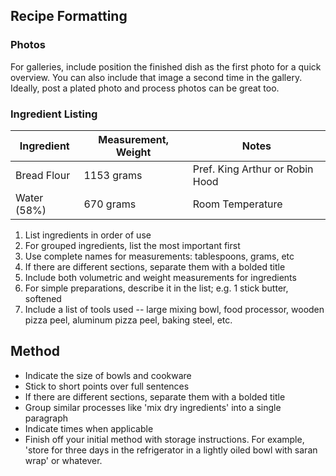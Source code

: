 ## Recipe Formatting

### Photos

For galleries, include position the finished dish as the first photo for a quick overview. You can also include that image a second time in the gallery.
Ideally, post a plated photo and process photos can be great too.

### Ingredient Listing

Ingredient | Measurement, Weight | Notes
---|---|----
Bread Flour | 1153 grams | Pref. King Arthur or Robin Hood
Water (58%) | 670 grams | Room Temperature

1. List ingredients in order of use
2. For grouped ingredients, list the most important first
3. Use complete names for measurements: tablespoons, grams, etc
4. If there are different sections, separate them with a bolded title
5. Include both volumetric and weight measurements for ingredients
6. For simple preparations, describe it in the list; e.g. 1 stick butter, softened
7. Include a list of tools used -- large mixing bowl, food processor, wooden pizza peel, aluminum pizza peel, baking steel, etc.

## Method

* Indicate the size of bowls and cookware
* Stick to short points over full sentences
* If there are different sections, separate them with a bolded title
* Group similar processes like 'mix dry ingredients' into a single paragraph
* Indicate times when applicable
* Finish off your initial method with storage instructions. For example, 'store for three days in the refrigerator in a lightly oiled bowl with saran wrap' or whatever.
